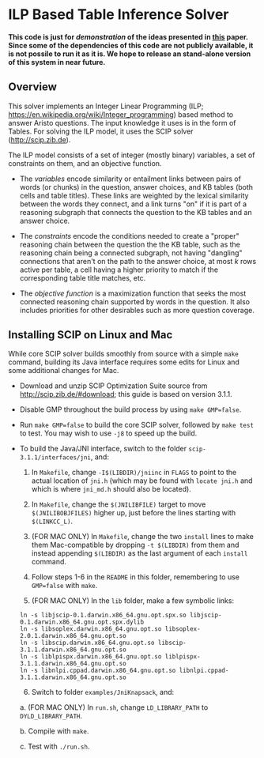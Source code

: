 # ILP Based Table Inference Solver

#### This code is just for *demonstration* of the ideas presented in [this](http://arxiv.org/abs/1604.06076) paper. Since some of the dependencies of this code are not publicly available, it is not possile to run it as it is. We hope to release an stand-alone version of this system in near future. 

## Overview

This solver implements an Integer Linear Programming (ILP; https://en.wikipedia.org/wiki/Integer_programming) based method to answer Aristo questions. The input knowledge it uses is in the form of Tables. For solving the ILP model, it uses the SCIP solver (http://scip.zib.de).

The ILP model consists of a set of integer (mostly binary) variables, a set of constraints on them, and an objective function.

* The *variables* encode similarity or entailment links between pairs of words (or chunks) in the question, answer choices, and KB tables (both cells and table titles). These links are weighted by the lexical similarity between the words they connect, and a link turns "on" if it is part of a reasoning subgraph that connects the question to the KB tables and an answer choice.

* The *constraints* encode the conditions needed to create a "proper" reasoning chain between the question the the KB table, such as the reasoning chain being a connected subgraph, not having "dangling" connections that aren't on the path to the answer choice, at most *k* rows active per table, a cell having a higher priority to match if the corresponding table title matches, etc.

* The *objective function* is a maximization function that seeks the most connected reasoning chain supported by words in the question. It also includes priorities for other desirables such as more question coverage. 


## Installing SCIP on Linux and Mac

While core SCIP solver builds smoothly from source with a simple `make` command, building its Java interface requires some edits for Linux and some additional changes for Mac.

* Download and unzip SCIP Optimization Suite source from http://scip.zib.de/#download; this guide is based on version 3.1.1.

* Disable GMP throughout the build process by using `make GMP=false`.

* Run `make GMP=false` to build the core SCIP solver, followed by `make test` to test. You may wish to use `-j8` to speed up the build.

* To build the Java/JNI interface, switch to the folder `scip-3.1.1/interfaces/jni`, and:

  1. In `Makefile`, change `-I$(LIBDIR)/jniinc` in `FLAGS` to point to the actual location of `jni.h` (which may be found with `locate jni.h` and which is where `jni_md.h` should also be located).

  2. In `Makefile`, change the `$(JNILIBFILE)` target to move `$(JNILIBOBJFILES)` higher up, just before the lines starting with `$(LINKCC_L)`.

  3. (FOR MAC ONLY) In `Makefile`, change the two `install` lines to make them Mac-compatible by dropping `-t $(LIBDIR)` from them and instead appending `$(LIBDIR)` as the last argument of each `install` command.

  4. Follow steps 1-6 in the `README` in this folder, remembering to use `GMP=false` with `make`.

  5. (FOR MAC ONLY) In the `lib` folder, make a few symbolic links:

    ```
    ln -s libjscip-0.1.darwin.x86_64.gnu.opt.spx.so libjscip-0.1.darwin.x86_64.gnu.opt.spx.dylib
    ln -s libsoplex.darwin.x86_64.gnu.opt.so libsoplex-2.0.1.darwin.x86_64.gnu.opt.so
    ln -s libscip.darwin.x86_64.gnu.opt.so libscip-3.1.1.darwin.x86_64.gnu.opt.so
    ln -s liblpispx.darwin.x86_64.gnu.opt.so liblpispx-3.1.1.darwin.x86_64.gnu.opt.so
    ln -s libnlpi.cppad.darwin.x86_64.gnu.opt.so libnlpi.cppad-3.1.1.darwin.x86_64.gnu.opt.so
    ```

  6. Switch to folder `examples/JniKnapsack`, and:

    a. (FOR MAC ONLY) In `run.sh`, change `LD_LIBRARY_PATH` to `DYLD_LIBRARY_PATH`.

    b. Compile with `make`.

    c. Test with `./run.sh`.


